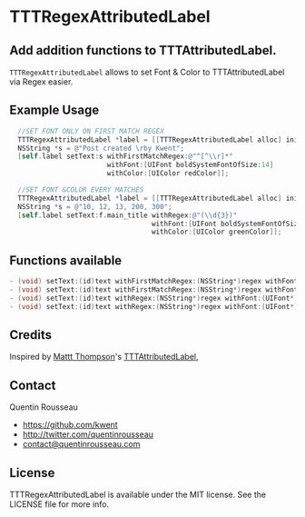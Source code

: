 # TTTRegexAttributedLabel
## Add addition functions to TTTAttributedLabel.

`TTTRegexAttributedLabel` allows to set Font & Color to TTTAttributedLabel via Regex easier.

## Example Usage

``` objective-c
  //SET FONT ONLY ON FIRST MATCH REGEX
  TTTRegexAttributedLabel *label = [[TTTRegexAttributedLabel alloc] init];
  NSString *s = @"Post created \rby Kwent";
  [self.label setText:s withFirstMatchRegex:@"^[^\\r]*"
                        withFont:[UIFont boldSystemFontOfSize:14]
                        withColor:[UIColor redColor]];

  //SET FONT &COLOR EVERY MATCHES
  TTTRegexAttributedLabel *label = [[TTTRegexAttributedLabel alloc] init];
  NSString *s = @"10, 12, 13, 200, 300";
  [self.label setText:f.main_title withRegex:@"(\\d{3})"
                                   withFont:[UIFont boldSystemFontOfSize:14]
                                   withColor:[UIColor greenColor]];
```

## Functions available

``` objective-c
- (void) setText:(id)text withFirstMatchRegex:(NSString*)regex withFont:(UIFont*)font withColor:(UIColor*)color;
- (void) setText:(id)text withFirstMatchRegex:(NSString*)regex withFont:(UIFont*)font;
- (void) setText:(id)text withRegex:(NSString*)regex withFont:(UIFont*)font withColor:(UIColor*)color;
- (void) setText:(id)text withRegex:(NSString*)regex withFont:(UIFont*)font;
```

## Credits

Inspired by [Mattt Thompson](https://github.com/mattt)'s [TTTAttributedLabel](https://github.com/mattt/TTTAttributedLabel), 

## Contact

Quentin Rousseau

- https://github.com/kwent
- http://twitter.com/quentinrousseau
- contact@quentinrousseau.com

## License

TTTRegexAttributedLabel is available under the MIT license. See the LICENSE file for more info.
